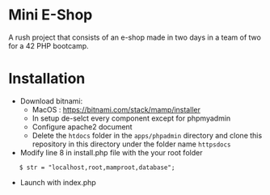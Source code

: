 # Mini E-Shop 
A rush project that consists of an e-shop made in two days in a team of two for a 42 PHP bootcamp.

# Installation
 - Download bitnami: 
    - MacOS : https://bitnami.com/stack/mamp/installer
    - In setup de-selct every component except for phpmyadmin
    - Configure apache2 document
    - Delete the `htdocs` folder in the `apps/phpadmin` directory and clone this repository in this directory under the folder name `httpsdocs` 
 - Modify line 8 in install.php file with the your root folder
 ```
    $ str = "localhost,root,mamproot,database";
 ```
  - Launch with index.php
